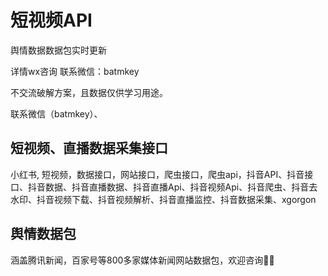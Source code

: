 # 短视频API

舆情数据数据包实时更新

详情wx咨询 联系微信：batmkey

不交流破解方案，且数据仅供学习用途。

联系微信（batmkey）、

## 短视频、直播数据采集接口
小红书, 短视频，数据接口，网站接口，爬虫接口，爬虫api，抖音API、抖音接口、抖音数据、抖音直播数据、抖音直播Api、抖音视频Api、抖音爬虫、抖音去水印、抖音视频下载、抖音视频解析、抖音直播监控、抖音数据采集、xgorgon
## 舆情数据包

涵盖腾讯新闻，百家号等800多家媒体新闻网站数据包，欢迎咨询👏🏻


